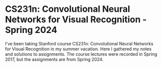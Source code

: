# CS231n: Convolutional Neural Networks for Visual Recognition - Spring 2024
I've been taking Stanford course CS231n: Convolutional Neural Networks for Visual Recognition in my summer vacation. Here I gathered my notes and solutions to assignments. The course lectures were recorded in Spring 2017, but the assignments are from Spring 2024.
